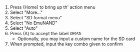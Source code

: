 1. Press (Home) to bring up th' action menu
2. Select "More..."
3. Select "SD format menu"
4. Select "No EmuNAND"
5. Select "Auto"
6. Press (A) to accept the label `GM9SD`
    - Optionally, you may input a custom name for the SD card
7. When prompted, input the key combo given to confirm
